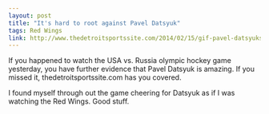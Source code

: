 ```yaml
---
layout: post
title: "It's hard to root against Pavel Datsyuk"
tags: Red Wings
link: http://www.thedetroitsportssite.com/2014/02/15/gif-pavel-datsyuks-second-goal-ties-russia-united-states-game-at-2/41842
---
```

If you happened to watch the USA vs. Russia olympic hockey game yesterday, you have further evidence that Pavel Datsyuk is amazing.  If you missed it, thedetroitsportssite.com has you covered.

I found myself through out the game cheering for Datsyuk as if I was watching the Red Wings.  Good stuff.
